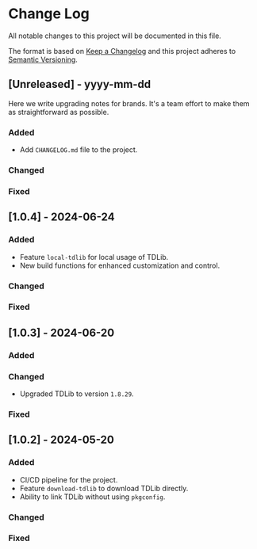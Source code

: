 # Change Log
All notable changes to this project will be documented in this file.

The format is based on [Keep a Changelog](http://keepachangelog.com/) and this project adheres to [Semantic Versioning](http://semver.org/).

## [Unreleased] - yyyy-mm-dd

Here we write upgrading notes for brands. It's a team effort to make them as straightforward as possible.

### Added
- Add `CHANGELOG.md` file to the project.

### Changed

### Fixed

## [1.0.4] - 2024-06-24

### Added
- Feature `local-tdlib` for local usage of TDLib.
- New build functions for enhanced customization and control.

### Changed

### Fixed

## [1.0.3] - 2024-06-20

### Added

### Changed
- Upgraded TDLib to version `1.8.29`.

### Fixed

## [1.0.2] - 2024-05-20

### Added
  - CI/CD pipeline for the project.
  - Feature `download-tdlib` to download TDLib directly.
  - Ability to link TDLib without using `pkgconfig`.

### Changed

### Fixed

